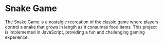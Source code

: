 # Snake Game

The Snake Game is a nostalgic recreation of the classic game where players control a snake that grows in length as it consumes food items. This project is implemented in JavaScript, providing a fun and challenging gaming experience.

